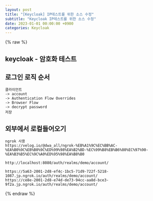 ```yaml
---  
layout: post  
title: "[Keycloak] IP테스트를 위한 소스 수정"  
subtitle: "Keycloak IP테스트를 위한 소스 수정"  
date: 2023-01-01 00:00:00 +0900  
categories: Keycloak  
---  
```

{% raw %}  
## keycloak - 암호화 테스트  
  
## 로그인 로직 순서  
	클라이언트  
	-> account  
	-> Authentication Flow Overrides  
	-> Browser Flow  
	-> decrypt password  
	저장  
  
## 외부에서 로컬들어오기  
	ngrok 사용  
	https://velog.io/@dwa_all/ngrok-%EB%A1%9C%EC%BB%AC-%EA%B0%9C%EB%B0%9C%ED%99%98%EA%B2%BD-%EC%99%B8%EB%B6%80%EC%97%90-%EA%B3%B5%EC%9C%A0%ED%95%98%EA%B8%B0  
  
	http://localhost:8080/auth/realms/demo/account/  
  
	https://5a63-2001-2d8-ef4c-1bc5-71d9-722f-5218-1087.jp.ngrok.io/auth/realms/demo/account/  
	https://ce8e-2001-2d8-e74d-de73-94cc-aa8d-bce3-9f2a.jp.ngrok.io/auth/realms/demo/account/  
{% endraw %}